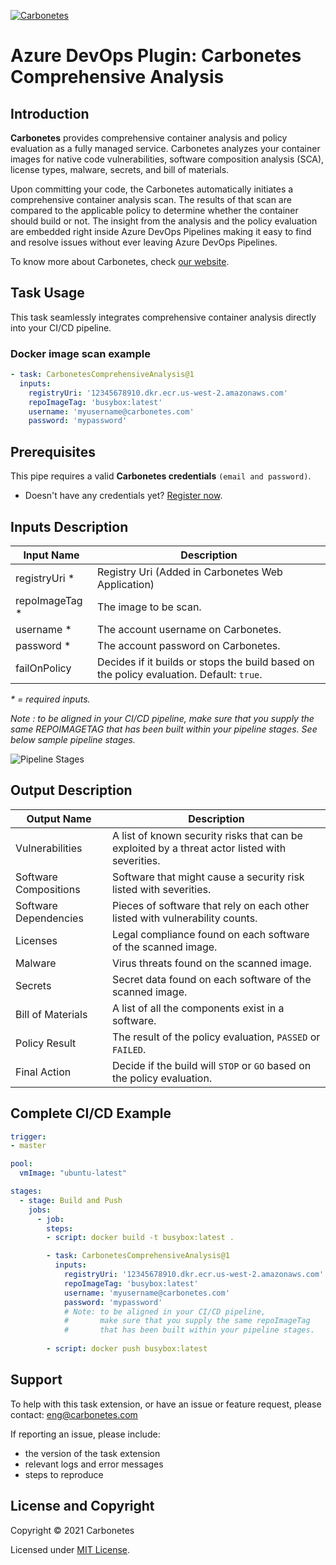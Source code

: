 [![Carbonetes](https://cdn.carbonetes.com/carbonetes-plugin/assets/branding/branding_header.png)](https://carbonetes.com)

# Azure DevOps Plugin: Carbonetes Comprehensive Analysis

## Introduction

**Carbonetes** provides comprehensive container analysis and policy evaluation as a fully managed service. Carbonetes analyzes your container images for native code vulnerabilities, software composition analysis (SCA), license types, malware, secrets, and bill of materials.

Upon committing your code, the Carbonetes automatically initiates a comprehensive container analysis scan. The results of that scan are compared to the applicable policy to determine whether the container should build or not. The insight from the analysis and the policy evaluation are embedded right inside Azure DevOps Pipelines making it easy to find and resolve issues without ever leaving Azure DevOps Pipelines.

To know more about Carbonetes, check [our website](https://carbonetes.com).

## Task Usage

This task seamlessly integrates comprehensive container analysis directly into your CI/CD pipeline.

### Docker image scan example

```yaml
- task: CarbonetesComprehensiveAnalysis@1
  inputs:
    registryUri: '12345678910.dkr.ecr.us-west-2.amazonaws.com'
    repoImageTag: 'busybox:latest'
    username: 'myusername@carbonetes.com'
    password: 'mypassword'
```

## Prerequisites

This pipe requires a valid **Carbonetes credentials** `(email and password)`.

- Doesn't have any credentials yet? [Register now](https://console.carbonetes.com/register).

## Inputs Description

| Input Name                  | Description                                                  |
| --------------------------- | ------------------------------------------------------------ |
| registryUri \*              | Registry Uri (Added in Carbonetes Web Application) |
| repoImageTag \*             | The image to be scan. |
| username \*                 | The account username on Carbonetes. |
| password \*                 | The account password on Carbonetes. |
| failOnPolicy                | Decides if it builds or stops the build based on the policy evaluation. Default: `true`. |

_\* = required inputs._

*Note : to be aligned in your CI/CD pipeline, make sure that you supply the same REPOIMAGETAG that has been built within your pipeline stages. See below sample pipeline stages.* 

![Pipeline Stages](/images/sample-pipeline-stages.png)

## Output Description

| Output Name                  | Description                                                                                  |
| ---------------------------- | -------------------------------------------------------------------------------------------- |
| Vulnerabilities              | A list of known security risks that can be exploited by a threat actor listed with severities. |
| Software Compositions        | Software that might cause a security risk listed with severities. |
| Software Dependencies        | Pieces of software that rely on each other listed with vulnerability counts. |
| Licenses                     | Legal compliance found on each software of the scanned image. |
| Malware                      | Virus threats found on the scanned image. |
| Secrets                      | Secret data found on each software of the scanned image. |
| Bill of Materials            | A list of all the components exist in a software. |
| Policy Result                | The result of the policy evaluation, `PASSED` or `FAILED`. |
| Final Action                 | Decide if the build will `STOP` or `GO` based on the policy evaluation. |

## Complete CI/CD Example

```yaml
trigger: 
- master

pool:
  vmImage: "ubuntu-latest"

stages:
  - stage: Build and Push
    jobs:
      - job:
        steps:
        - script: docker build -t busybox:latest .

        - task: CarbonetesComprehensiveAnalysis@1
          inputs:
            registryUri: '12345678910.dkr.ecr.us-west-2.amazonaws.com'
            repoImageTag: 'busybox:latest'
            username: 'myusername@carbonetes.com'
            password: 'mypassword'
            # Note: to be aligned in your CI/CD pipeline,
            #       make sure that you supply the same repoImageTag
            #       that has been built within your pipeline stages.
        
        - script: docker push busybox:latest
```

## Support
To help with this task extension, or have an issue or feature request, please contact: [eng@carbonetes.com](eng@carbonetes.com)

If reporting an issue, please include:

* the version of the task extension
* relevant logs and error messages
* steps to reproduce

## License and Copyright

Copyright © 2021 Carbonetes

Licensed under [MIT License](LICENSE).